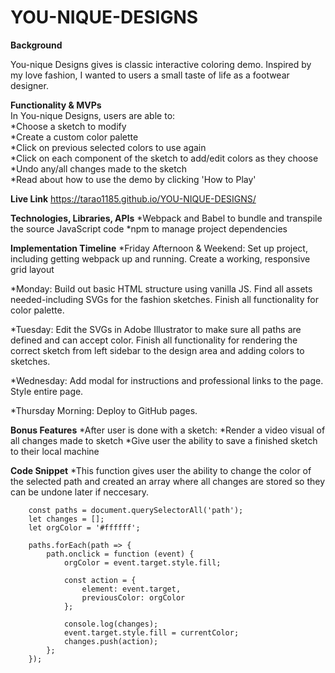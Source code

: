 # YOU-NIQUE-DESIGNS

**Background**

You-nique Designs gives is classic interactive coloring demo. Inspired by my love fashion, I wanted to users a small taste of life as a footwear designer.

**Functionality & MVPs**  
In You-nique Designs, users are able to:  
*Choose a sketch to modify  
*Create a custom color palette    
*Click on previous selected colors to use again  
*Click on each component of the sketch to add/edit colors as they choose  
*Undo any/all changes made to the sketch  
*Read about how to use the demo by clicking 'How to Play'  

**Live Link**
https://tarao1185.github.io/YOU-NIQUE-DESIGNS/

**Technologies, Libraries, APIs**
*Webpack and Babel to bundle and transpile the source JavaScript code
*npm to manage project dependencies

**Implementation Timeline**
*Friday Afternoon & Weekend: Set up project, including getting webpack up and running. Create a working, responsive grid layout

*Monday: Build out basic HTML structure using vanilla JS. Find all assets needed-including SVGs for the fashion sketches. Finish all functionality for color palette.

*Tuesday: Edit the SVGs in Adobe Illustrator to make sure all paths are defined and can accept color. Finish all functionality for rendering the correct sketch from left sidebar to the design area and adding colors to sketches.

*Wednesday: Add modal for instructions and professional links to the page. Style entire page.

*Thursday Morning: Deploy to GitHub pages.

**Bonus Features**
*After user is done with a sketch:
  *Render a video visual of all changes made to sketch
  *Give user the ability to save a finished sketch to their local machine

**Code Snippet**
*This function gives user the ability to change the color of the selected path and created an array where all changes are stored so they can be undone later if neccesary.

```
    const paths = document.querySelectorAll('path');
    let changes = [];
    let orgColor = '#ffffff';

    paths.forEach(path => {
        path.onclick = function (event) {
            orgColor = event.target.style.fill;

            const action = {
                element: event.target,
                previousColor: orgColor
            };

            console.log(changes);
            event.target.style.fill = currentColor;
            changes.push(action);
        };
    });
  ```

